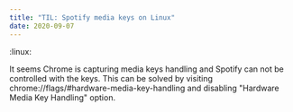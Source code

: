 ```yaml
---
title: "TIL: Spotify media keys on Linux"
date: 2020-09-07
---
```


:linux:

It seems Chrome is capturing media keys handling and Spotify can not be
controlled with the keys. This can be solved by visiting
chrome://flags/#hardware-media-key-handling and disabling "Hardware Media Key
Handling" option.
